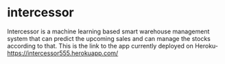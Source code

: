 # intercessor
Intercessor is a machine learning based smart warehouse  management system that can predict the upcoming sales and can manage the stocks according to that.
This is the link to the app currently deployed on Heroku-https://intercessor555.herokuapp.com/
